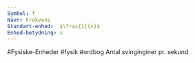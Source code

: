 ```yaml
---
Symbol: f
Navn: Frekvens
Standart-enhed:  $\frac{1}{s}$
Enhed-betydning: s
---
```

#Fysiske-Enheder #fysik #ordbog 
Antal svinginginer pr. sekund
